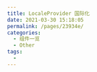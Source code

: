 ```yaml
---
title: LocaleProvider 国际化
date: 2021-03-30 15:18:05
permalink: /pages/23934e/
categories:
  - 组件一览
  - Other
tags:
  - 
---
```

